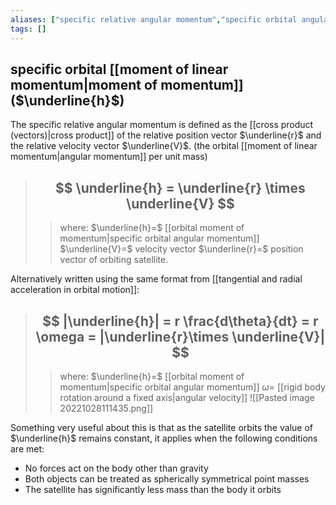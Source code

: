 ```yaml
---
aliases: ["specific relative angular momentum","specific orbital angular momentum"]
tags: []
---
```


## specific orbital [[moment of linear momentum|moment of momentum]] ($\underline{h}$)
The specific relative angular momentum is defined as the [[cross product (vectors)|cross product]] of the relative position vector $\underline{r}$ and the relative velocity vector $\underline{V}$. (the orbital [[moment of linear momentum|angular momentum]] per unit mass)
 
> ## $$ \underline{h} = \underline{r} \times \underline{V} $$ 
>> where:
>> $\underline{h}=$ [[orbital moment of momentum|specific orbital angular momentum]]
>> $\underline{V}=$ velocity vector
>> $\underline{r}=$ position vector of orbiting satellite.

Alternatively written using the same format from [[tangential and radial acceleration in orbital motion]]:

> ## $$ |\underline{h}| = r \frac{d\theta}{dt} = r \omega = |\underline{r}\times \underline{V}| $$ 
>> where:
>> $\underline{h}=$ [[orbital moment of momentum|specific orbital angular momentum]]
>> $\omega=$ [[rigid body rotation around a fixed axis|angular velocity]]
>> ![[Pasted image 20221028111435.png]]

Something very useful about this is that as the satellite orbits the value of $\underline{h}$ remains constant, it applies when the following conditions are met:
- No forces act on the body other than gravity
- Both objects can be treated as spherically symmetrical point masses
- The satellite has significantly less mass than the body it orbits

